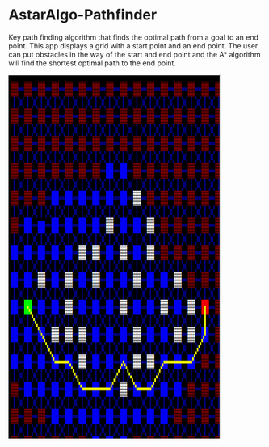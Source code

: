 # AstarAlgo-Pathfinder

Key path finding algorithm that finds the optimal path from a goal to an end point. This app displays a grid with a start point and an end point. The user can put obstacles in the way of the start and end point and the A* algorithm will find the shortest optimal path to the end point. 

<img src="/pathfinder.PNG" alt=""/>
